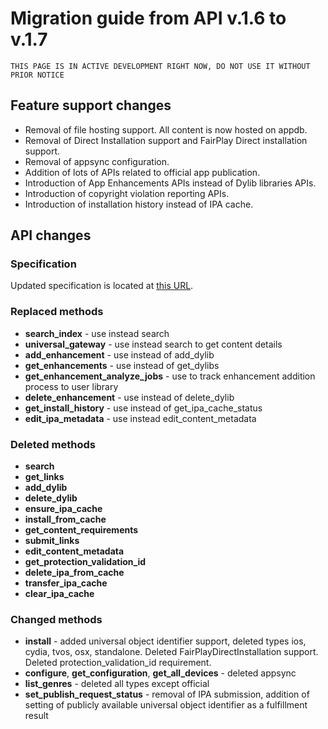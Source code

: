 # Migration guide from API v.1.6 to v.1.7

```
THIS PAGE IS IN ACTIVE DEVELOPMENT RIGHT NOW, DO NOT USE IT WITHOUT PRIOR NOTICE
```
## Feature support changes

- Removal of file hosting support. All content is now hosted on appdb.
- Removal of Direct Installation support and FairPlay Direct installation support.
- Removal of appsync configuration.
- Addition of lots of APIs related to official app publication.
- Introduction of App Enhancements APIs instead of Dylib libraries APIs.
- Introduction of copyright violation reporting APIs.
- Introduction of installation history instead of IPA cache.

## API changes

### Specification

Updated specification is located at [this URL](https://api.dbservices.to/v1.7/spec/).

### Replaced methods

- **search_index** - use instead search
- **universal_gateway** - use instead search to get content details
- **add_enhancement** - use instead of add_dylib
- **get_enhancements** - use instead of get_dylibs
- **get_enhancement_analyze_jobs** - use to track enhancement addition process to user library
- **delete_enhancement** - use instead of delete_dylib
- **get_install_history** - use instead of get_ipa_cache_status
- **edit_ipa_metadata** - use instead edit_content_metadata

### Deleted methods

- **search**
- **get_links**
- **add_dylib**
- **delete_dylib**
- **ensure_ipa_cache**
- **install_from_cache**
- **get_content_requirements**
- **submit_links**
- **edit_content_metadata**
- **get_protection_validation_id**
- **delete_ipa_from_cache**
- **transfer_ipa_cache**
- **clear_ipa_cache**

### Changed methods
- **install** - added universal object identifier support, deleted types ios, cydia, tvos, osx, standalone. Deleted FairPlayDirectInstallation support. Deleted protection_validation_id requirement.
- **configure**, **get_configuration**, **get_all_devices** - deleted appsync
- **list_genres** - deleted all types except official
- **set_publish_request_status** - removal of IPA submission, addition of setting of publicly available universal object identifier as a fulfillment result
